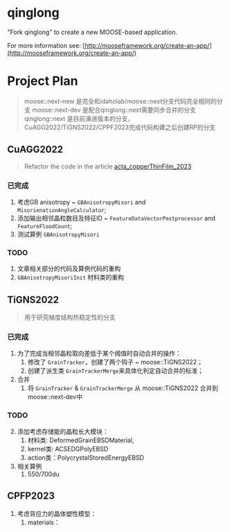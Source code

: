 qinglong
=====

"Fork qinglong" to create a new MOOSE-based application.

For more information see: [http://mooseframework.org/create-an-app/](http://mooseframework.org/create-an-app/)

# Project Plan
> moose::next-new 是完全和idaholab/moose::next分支代码完全相同的分支
> moose::next-dev 是配合qinglong::next需要同步合并的分支
> qinglong::next 是目前演进版本的分支，CuAGG2022/TiGNS2022/CPPF2023完成代码构建之后创建RP的分支


## CuAGG2022
> Refactor the code in the article [acta_copperThinFilm_2023](https://www.sciencedirect.com/science/article/pii/S1359645423005669?via%3Dihub)

### 已完成
1. 考虑GB anisotropy ~ `GBAnisotropyMisori` and `MisorienationAngleCalculator`;
2. 添加输出相邻晶粒数目及特征ID ~ `FeatureDataVectorPostprocessor` and  `FeatureFloodCount`;
3. 测试算例 `GBAnisotropyMisori`

### TODO
1. 文章相关部分的代码及算例代码的重构
2. `GBAnisotropyMisoriInit` 材料类的重构

## TiGNS2022
> 用于研究梯度结构热稳定性的分支

### 已完成
1. 为了完成当相邻晶粒取向差低于某个阈值时自动合并的操作：
   1. 修改了 `GrainTracker`，创建了两个钩子 ~ moose::TiGNS2022；
   2. 创建了派生类 `GrainTrackerMerge`来具体化判定自动合并的标准；
2. 合并
   1. 将 `GrainTracker` & `GrainTrackerMerge` 从 moose::TiGNS2022 合并到 moose::next-dev中


### TODO
2. 添加考虑存储能的晶粒长大模块：
   1. 材料类: DeformedGrainEBSDMaterial, 
   2. kernel类: ACSEDGPolyEBSD
   3. action类：PolycrystalStoredEnergyEBSD
3. 相关算例
   1. 550/700du

## CPFP2023
1. 考虑背应力的晶体塑性模型：
   1. materials：


